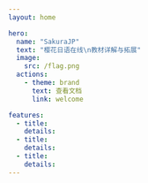 ```yaml
---
layout: home

hero:
  name: "SakuraJP"
  text: "樱花日语在线\n教材详解与拓展"
  image:
    src: /flag.png
  actions:
    - theme: brand
      text: 查看文档
      link: welcome

features:
  - title: 
    details: 
  - title: 
    details: 
  - title: 
    details: 
---
```


